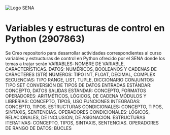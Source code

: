 ![Logo SENA](https://certificadossena.net/wp-content/uploads/2022/10/logo-sena-naranja-png-2022.png)
<h1 aling="center">Variables y estructuras de control en Python (2907863)</h1>
Se Creo repositorio para desarrollar actividades correspondientes al curso variables y estructuras de control en Python ofrecido por el SENA
donde los temas a tratar serán 
 VARIABLES: NOMBRE DE VARIABLE, CARACTERÍSTICAS.
 DATOS: NUMÉRICOS, BOOLEANOS Y CADENAS DE CARACTERES (STR)
 NÚMEROS: TIPO INT, FLOAT, DECIMAL, COMPLEX
 SECUENCIAS: TIPO RANGE, LIST, TUPLE, DICCIONARIO
 CONJUNTOS: TIPO SET
 CONVERSIÓN DE TIPOS DE DATOS
 ENTRADAS ESTÁNDAR: CONCEPTO, DATOS
 SALIDAS ESTÁNDAR: CONCEPTO, FORMATOS
 OPERADORES: ARITMÉTICOS, LÓGICOS, DE CADENA
 MÓDULOS Y LIBRERÍAS: CONCEPTO, TIPOS, USO
 FUNCIONES INTEGRADAS: CONCEPTO, TIPOS.
 ESTRUCTURAS CONDICIONALES: CONCEPTO, TIPOS, SINTAXIS, SENTENCIAS.
 OPERADORES CONDICIONALES: LÓGICOS, RELACIONALES, DE INCLUSIÓN, DE
ASIGNACIÓN.
 ESTRUCTURAS ITERATIVAS: CONCEPTO, TIPOS, SINTAXIS, SENTENCIAS.
 OPERADORES DE RANGO DE DATOS: BUCLES